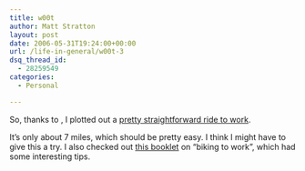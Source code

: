 ```yaml
---
title: w00t
author: Matt Stratton
layout: post
date: 2006-05-31T19:24:00+00:00
url: /life-in-general/w00t-3
dsq_thread_id:
  - 28259549
categories:
  - Personal

---
```

So, thanks to , I plotted out a [pretty straightforward ride to work][1].

It&#8217;s only about 7 miles, which should be pretty easy. I think I might have to give this a try. I also checked out [this booklet][2] on &#8220;biking to work&#8221;, which had some interesting tips.

 [1]: http://www.gmap-pedometer.com/?r=211737
 [2]: http://egov.cityofchicago.org/city/webportal/portalContentItemAction.do?BV_SessionID=@@@@1843322645.1149121427@@@@&BV_EngineID=cccdaddhmdmmddlcefecelldffhdfhg.0&contentOID=536898973&contenTypeName=COC_EDITORIAL&topChannelName=SubAgency&blockName=Chicago+Bike+Program%2F+Bike+Commuting%2FI+Want+To&context=dept&channelId=0&programId=0&entityName=Chicago+Bike+Program&deptMainCategoryOID=-536884028